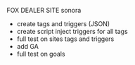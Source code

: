 FOX DEALER SITE
sonora

- create tags and triggers (JSON)
- create script inject triggers for all tags 
- full test on sites tags and triggers
- add GA 
- full test on goals